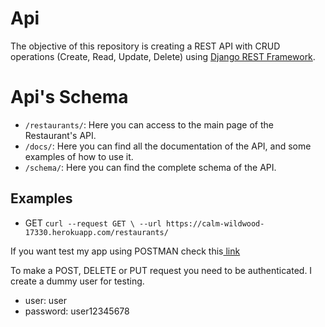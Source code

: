 # Api

The objective of this repository is creating a REST API with CRUD operations  (Create, Read, Update, Delete) using <a href="http://www.django-rest-framework.org">Django REST Framework</a>.

# Api's Schema

- `/restaurants/`: Here you can access to the main page of the Restaurant's API. 
- `/docs/`: Here you can find all the documentation of the API, and some examples of how to use it.
- `/schema/`: Here you can find the complete schema of the API.

## Examples

- GET ```curl --request GET \
  --url https://calm-wildwood-17330.herokuapp.com/restaurants/```
  
If you want test my app using POSTMAN check this<a href="https://documenter.getpostman.com/view/1727394/api/RW1boKPb"> link</a>

To make a POST, DELETE or PUT request you need to be authenticated. I create a dummy user for testing.
- user: user
- password: user12345678
